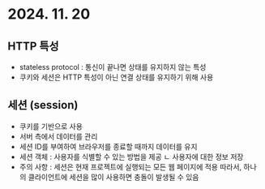 # 2024. 11. 20

## HTTP 특성
* stateless protocol : 통신이 끝나면 상태를 유지하지 않는 특성
* 쿠키와 세션은 HTTP 특성이 아닌 연결 상태를 유지하기 위해 사용

## 세션 (session)
* 쿠키를 기반으로 사용
* 서버 측에서 데이터를 관리
* 세션 ID를 부여하여 브라우저를 종료할 때까지 데이터를 유지
* 세션 객체 : 사용자를 식별할 수 있는 방법을 제공
	ㄴ 사용자에 대한 정보 저장
* 주의 사항 : 세션은 현재 프로젝트에 실행되는 모든 웹 페이지에 적용
			따라서, 하나의 클라이언트에 세션을 많이 사용하면 충돌이 발생될 수 있음